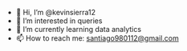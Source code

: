 - 👋 Hi, I’m @kevinsierra12
- 👀 I’m interested in queries
- 🌱 I’m currently learning data analytics
- 📫 How to reach me: santiago980112@gmail.com

<!---
kevinsierra12/kevinsierra12 is a ✨ special ✨ repository because its `README.md` (this file) appears on your GitHub profile.
You can click the Preview link to take a look at your changes.
--->
